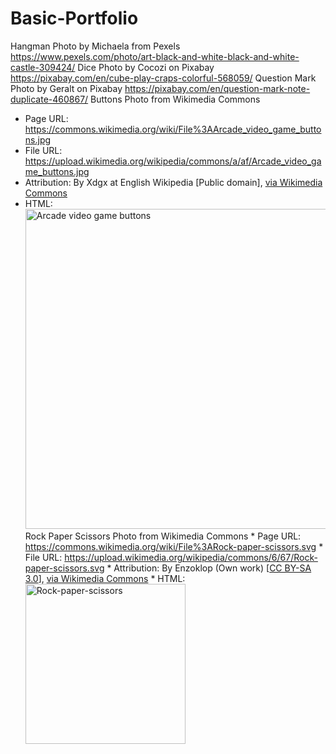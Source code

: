 # Basic-Portfolio

Hangman Photo by Michaela from Pexels https://www.pexels.com/photo/art-black-and-white-black-and-white-castle-309424/
Dice Photo by Cocozi on Pixabay https://pixabay.com/en/cube-play-craps-colorful-568059/
Question Mark Photo by Geralt on Pixabay https://pixabay.com/en/question-mark-note-duplicate-460867/
Buttons Photo from Wikimedia Commons
   * Page URL: https://commons.wikimedia.org/wiki/File%3AArcade_video_game_buttons.jpg
   * File URL: https://upload.wikimedia.org/wikipedia/commons/a/af/Arcade_video_game_buttons.jpg
   * Attribution: By Xdgx at English Wikipedia [Public domain], <a href="https://commons.wikimedia.org/wiki/File%3AArcade_video_game_buttons.jpg">via Wikimedia Commons</a>
   * HTML: <a title="By Xdgx at English Wikipedia [Public domain], via Wikimedia Commons" href="https://commons.wikimedia.org/wiki/File%3AArcade_video_game_buttons.jpg"><img width="512" alt="Arcade video game buttons" src="https://upload.wikimedia.org/wikipedia/commons/a/af/Arcade_video_game_buttons.jpg"/></a>
Rock Paper Scissors Photo from Wikimedia Commons
    * Page URL: https://commons.wikimedia.org/wiki/File%3ARock-paper-scissors.svg
    * File URL: https://upload.wikimedia.org/wikipedia/commons/6/67/Rock-paper-scissors.svg
    * Attribution: By Enzoklop (Own work) [<a href="https://creativecommons.org/licenses/by-sa/3.0">CC BY-SA 3.0</a>], <a href="https://commons.wikimedia.org/wiki/File%3ARock-paper-scissors.svg">via Wikimedia Commons</a>
    * HTML:  <a title="By Enzoklop (Own work) [CC BY-SA 3.0 (https://creativecommons.org/licenses/by-sa/3.0)], via Wikimedia Commons" href="https://commons.wikimedia.org/wiki/File%3ARock-paper-scissors.svg"><img width="256" alt="Rock-paper-scissors" src="https://upload.wikimedia.org/wikipedia/commons/thumb/6/67/Rock-paper-scissors.svg/256px-Rock-paper-scissors.svg.png"/></a>
